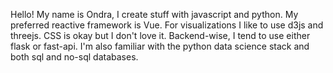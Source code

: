 Hello! My name is Ondra, I create stuff with javascript and python.
My preferred reactive framework is Vue.
For visualizations I like to use d3js and threejs.
CSS is okay but I don't love it.
Backend-wise, I tend to use either flask or fast-api.
I'm also familiar with the python data science stack and both sql and no-sql databases.
